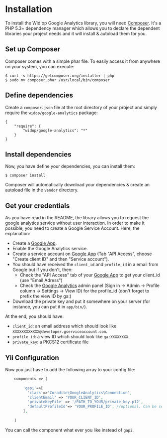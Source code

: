 # Installation

To install the Wid'op Google Analytics library, you will need [Composer](http://getcomposer.org). It's a PHP 5.3+
dependency manager which allows you to declare the dependent libraries your project needs and it will install &
autoload them for you.

## Set up Composer

Composer comes with a simple phar file. To easily access it from anywhere on your system, you can execute:

```
$ curl -s https://getcomposer.org/installer | php
$ sudo mv composer.phar /usr/local/bin/composer
```

## Define dependencies

Create a ``composer.json`` file at the root directory of your project and simply require the
``widop/google-analytics`` package:

```
{
    "require": {
        "widop/google-analytics": "*"
    }
}
```

## Install dependencies

Now, you have define your dependencies, you can install them:

```
$ composer install
```

Composer will automatically download your dependencies & create an autoload file in the ``vendor`` directory.

## Get your credentials

As you have read in the README, the library allows you to request the google analytics service without user interaction.
In order to make it possible, you need to create a Google Service Account. Here, the explanation:

 * Create a [Google App](http://code.google.com/apis/console).
 * Enable the Google Analytics service.
 * Create a service account on [Google App](http://code.google.com/apis/console) (Tab "API Access", choose
   "Create client ID" and then "Service account").
 * You should have received the `client_id` and `profile_id` in a email from Google but if you don't, then:
   * Check the "API Access" tab of your [Google App](http://code.google.com/apis/console) to get your client_id (use
     "Email Adress")
   * Check the [Google Analytics](http://www.google.com/analytics) admin panel (Sign in -> Admin -> Profile column ->
     Settings -> View ID) for the profile_id (don't forget to prefix the view ID by ga:)
 * Download the private key and put it somewhere on your server (for instance, you can put it in `app/bin/`).

At the end, you should have:

 * `client_id`: an email address which should look like `XXXXXXXXXXXX@developer.gserviceaccount.com`.
 * `profile_id`: a view ID which should look like `ga:XXXXXXXX`.
 * `private_key`: a PKCS12 certificate file


## Yii Configuration

Now you just have to add the following array to your config file:

``` php
    components => [
    
        'gapi'=>[
          'class'=>'Coradite\GoogleAnalytics\Connection',
          'clientEmail' => 'YOUR_CLIENT_ID',
          'privateKeyFile' => '/PATH_TO_YOUR/private_key.p12',
          'defaultProfileId'=> 'YOUR_PROFILE_ID', //optional. Can be set at time of query
        ],
        
    ]
```

You can call the component what ever you like instead of `gapi`.
